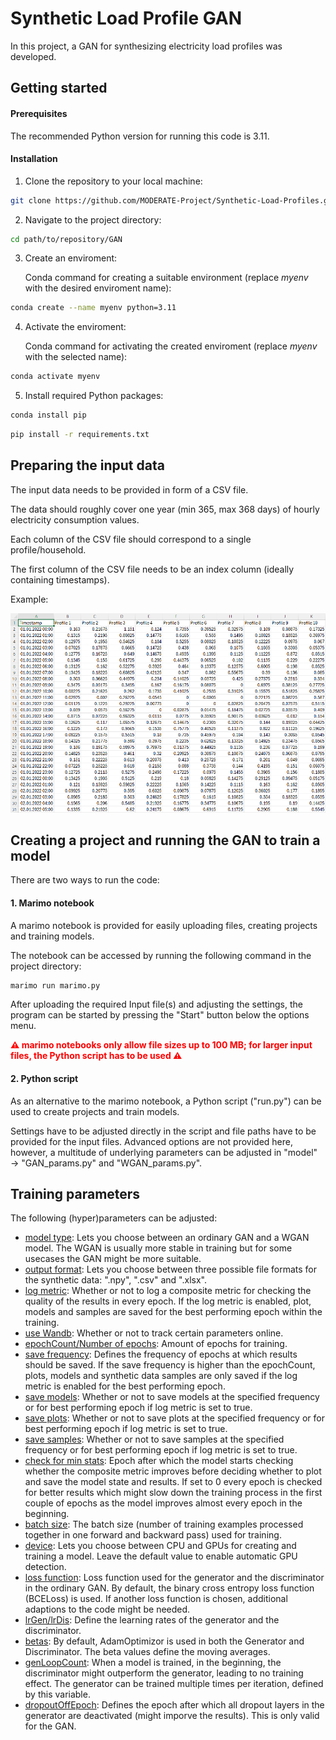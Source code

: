
# Synthetic Load Profile GAN

In this project, a GAN for synthesizing electricity load profiles was developed.


## Getting started

#### Prerequisites

The recommended Python version for running this code is 3.11.

#### Installation

1) Clone the repository to your local machine:

```sh
git clone https://github.com/MODERATE-Project/Synthetic-Load-Profiles.git
```

2) Navigate to the project directory:

```sh
cd path/to/repository/GAN
```

3) Create an enviroment:
   
    Conda command for creating a suitable environment (replace *myenv* with the desired enviroment name):

```sh
conda create --name myenv python=3.11
```

4) Activate the enviroment:
   
   Conda command for activating the created enviroment (replace *myenv* with the selected name):

```sh
conda activate myenv
```

5) Install required Python packages:

```sh
conda install pip
```

```sh
pip install -r requirements.txt
```


## Preparing the input data

The input data needs to be provided in form of a CSV file.

The data should roughly cover one year (min 365, max 368 days) of hourly electricity consumption values.

Each column of the CSV file should correspond to a single profile/household.

The first column of the CSV file needs to be an index column (ideally containing timestamps).

Example:

![Example_CSV_structure](/readme/Example_CSV_structure.png)


## Creating a project and running the GAN to train a model

There are two ways to run the code:

#### 1. Marimo notebook

A marimo notebook is provided for easily uploading files, creating projects and training models.

The notebook can be accessed by running the following command in the project directory:

```sh
marimo run marimo.py
```

After uploading the required Input file(s) and adjusting the settings, the program can be started by pressing the "Start" button below the options menu.

<span style='color:red'>**⚠ marimo notebooks only allow file sizes up to 100 MB; for larger input files, the Python script has to be used ⚠**</span>

#### 2. Python script

As an alternative to the marimo notebook, a Python script ("run.py") can be used to create projects and train models.

Settings have to be adjusted directly in the script and file paths have to be provided for the input files. Advanced options are not provided here, however, a multitude of underlying parameters can be adjusted in "model" → "GAN_params.py" and "WGAN_params.py".


## Training parameters

The following (hyper)parameters can be adjusted:

* <ins>model type</ins>: Lets you choose between an ordinary GAN and a WGAN model. The WGAN is usually more stable in training but for some usecases the GAN might be more suitable.
* <ins>output format</ins>: Lets you choose between three possible file formats for the synthetic data: ".npy", ".csv" and ".xlsx".
* <ins>log metric</ins>: Whether or not to log a composite metric for checking the quality of the results in every epoch. If the log metric is enabled, plot, models and samples are saved for the best performing epoch within the training.
* <ins>use Wandb</ins>: Whether or not to track certain parameters online.
* <ins>epochCount/Number of epochs</ins>: Amount of epochs for training.
* <ins>save frequency</ins>: Defines the frequency of epochs at which results should be saved. If the save frequency is higher than the epochCount, plots, models and synthetic data samples are only saved if the log metric is enabled for the best performing epoch.
* <ins>save models</ins>: Whether or not to save models at the specified frequency or for best performing epoch if log metric is set to true.
* <ins>save plots</ins>: Whether or not to save plots at the specified frequency or for best performing epoch if log metric is set to true.
* <ins>save samples</ins>: Whether or not to save samples at the specified frequency or for best performing epoch if log metric is set to true.
* <ins>check for min stats</ins>: Epoch after which the model starts checking whether the composite metric improves before deciding whether to plot and save the model state and results. If set to 0 every epoch is checked for better results which might slow down the training process in the first couple of epochs as the model improves almost every epoch in the beginning.
* <ins>batch size</ins>: The batch size (number of training examples processed together in one forward and backward pass) used for training.
* <ins>device</ins>: Lets you choose between CPU and GPUs for creating and training a model. Leave the default value to enable automatic GPU detection.
* <ins>loss function</ins>: Loss function used for the generator and the discriminator in the ordinary GAN. By default, the binary cross entropy loss function (BCELoss) is used. If another loss function is chosen, additional adaptions to the code might be needed.
* <ins>lrGen/lrDis</ins>: Define the learning rates of the generator and the discriminator.
* <ins>betas</ins>: By default, AdamOptimizor is used in both the Generator and Discriminator. The beta values define the moving averages.
* <ins>genLoopCount</ins>: When a model is trained, in the beginning, the discriminator might outperform the generator, leading to no training effect. The generator can be trained multiple times per iteration, defined by this variable.
* <ins>dropoutOffEpoch</ins>: Defines the epoch after which all dropout layers in the generator are deactivated (might imporve the results). This is only valid for the GAN.
